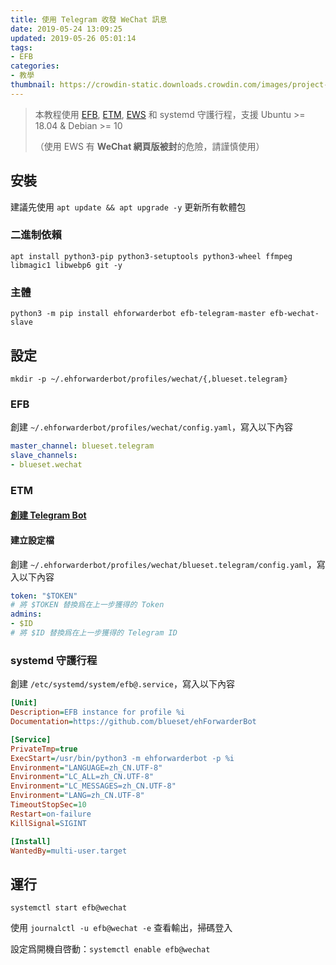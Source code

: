 ```yaml
---
title: 使用 Telegram 收發 WeChat 訊息
date: 2019-05-24 13:09:25
updated: 2019-05-26 05:01:14
tags: 
- EFB
categories: 
- 教學
thumbnail: https://crowdin-static.downloads.crowdin.com/images/project-logo/299617/small/bc830edbc203da394d8b5d654bfaa0ef471.png
---
```


> 本教程使用 [EFB](https://github.com/blueset/ehForwarderBot), [ETM](https://github.com/blueset/efb-telegram-master), [EWS](https://github.com/blueset/efb-wechat-slave) 和 systemd 守護行程，支援 Ubuntu >= 18.04 & Debian >= 10
>
> <!-- more -->
>
> （使用 EWS 有 **WeChat 網頁版被封**的危險，請謹慎使用）
>

## 安裝

建議先使用 `apt update && apt upgrade -y` 更新所有軟體包

### 二進制依賴

`apt install python3-pip python3-setuptools python3-wheel ffmpeg libmagic1 libwebp6 git -y`

### 主體

`python3 -m pip install ehforwarderbot efb-telegram-master efb-wechat-slave`

## 設定

`mkdir -p ~/.ehforwarderbot/profiles/wechat/{,blueset.telegram}`

### EFB

創建 `~/.ehforwarderbot/profiles/wechat/config.yaml`，寫入以下內容

```yaml
master_channel: blueset.telegram
slave_channels: 
- blueset.wechat
```

### ETM

#### [創建 Telegram Bot](https://blog.1a23.com/2017/01/09/EFB-How-to-Send-and-Receive-Messages-from-WeChat-on-Telegram-zh-CN/#0x030-创建-Telegram-Bot)

#### 建立設定檔

創建 `~/.ehforwarderbot/profiles/wechat/blueset.telegram/config.yaml`，寫入以下內容

```yaml
token: "$TOKEN"
# 將 $TOKEN 替換爲在上一步獲得的 Token
admins: 
- $ID
# 將 $ID 替換爲在上一步獲得的 Telegram ID
```

### systemd 守護行程

創建 `/etc/systemd/system/efb@.service`，寫入以下內容

```ini
[Unit]
Description=EFB instance for profile %i
Documentation=https://github.com/blueset/ehForwarderBot

[Service]
PrivateTmp=true
ExecStart=/usr/bin/python3 -m ehforwarderbot -p %i
Environment="LANGUAGE=zh_CN.UTF-8"
Environment="LC_ALL=zh_CN.UTF-8"
Environment="LC_MESSAGES=zh_CN.UTF-8"
Environment="LANG=zh_CN.UTF-8"
TimeoutStopSec=10
Restart=on-failure
KillSignal=SIGINT

[Install]
WantedBy=multi-user.target
```

## 運行

`systemctl start efb@wechat`

使用 `journalctl -u efb@wechat -e` 查看輸出，掃碼登入

設定爲開機自啓動：`systemctl enable efb@wechat`
